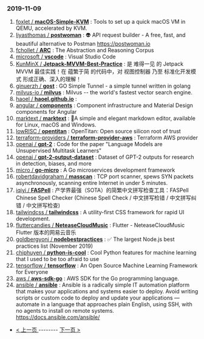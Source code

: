 ### 2019-11-09 
1. [
        foxlet /
**macOS-Simple-KVM**](https://github.com/foxlet/macOS-Simple-KVM) : Tools to set up a quick macOS VM in QEMU, accelerated by KVM.
1. [
        liyasthomas /
**postwoman**](https://github.com/liyasthomas/postwoman) : 👽 API request builder - A free, fast, and beautiful alternative to Postman https://postwoman.io
1. [
        fchollet /
**ARC**](https://github.com/fchollet/ARC) : The Abstraction and Reasoning Corpus
1. [
        microsoft /
**vscode**](https://github.com/microsoft/vscode) : Visual Studio Code
1. [
        KunMinX /
**Jetpack-MVVM-Best-Practice**](https://github.com/KunMinX/Jetpack-MVVM-Best-Practice) : 是 难得一见 的 Jetpack MVVM 最佳实践！在 蕴繁于简 的代码中，对 视图控制器 乃至 标准化开发模式 形成正确、深入的理解！
1. [
        ginuerzh /
**gost**](https://github.com/ginuerzh/gost) : GO Simple Tunnel - a simple tunnel written in golang
1. [
        milvus-io /
**milvus**](https://github.com/milvus-io/milvus) : Milvus -- the world's fastest vector search engine.
1. [
        haoel /
**haoel.github.io**](https://github.com/haoel/haoel.github.io) : 
1. [
        angular /
**components**](https://github.com/angular/components) : Component infrastructure and Material Design components for Angular
1. [
        marktext /
**marktext**](https://github.com/marktext/marktext) : 📝A simple and elegant markdown editor, available for Linux, macOS and Windows.
1. [
        lowRISC /
**opentitan**](https://github.com/lowRISC/opentitan) : OpenTitan: Open source silicon root of trust
1. [
        terraform-providers /
**terraform-provider-aws**](https://github.com/terraform-providers/terraform-provider-aws) : Terraform AWS provider
1. [
        openai /
**gpt-2**](https://github.com/openai/gpt-2) : Code for the paper "Language Models are Unsupervised Multitask Learners"
1. [
        openai /
**gpt-2-output-dataset**](https://github.com/openai/gpt-2-output-dataset) : Dataset of GPT-2 outputs for research in detection, biases, and more
1. [
        micro /
**go-micro**](https://github.com/micro/go-micro) : A Go microservices development framework
1. [
        robertdavidgraham /
**masscan**](https://github.com/robertdavidgraham/masscan) : TCP port scanner, spews SYN packets asynchronously, scanning entire Internet in under 5 minutes.
1. [
        iqiyi /
**FASPell**](https://github.com/iqiyi/FASPell) : 产学界最强（SOTA）的简繁中文拼写检查工具：FASPell Chinese Spell Checker (Chinese Spell Check / 中文拼写检错 / 中文拼写纠错 / 中文拼写检查)
1. [
        tailwindcss /
**tailwindcss**](https://github.com/tailwindcss/tailwindcss) : A utility-first CSS framework for rapid UI development.
1. [
        fluttercandies /
**NeteaseCloudMusic**](https://github.com/fluttercandies/NeteaseCloudMusic) : Flutter - NeteaseCloudMusic Flutter 版本的网易云音乐
1. [
        goldbergyoni /
**nodebestpractices**](https://github.com/goldbergyoni/nodebestpractices) : ✅ The largest Node.js best practices list (November 2019)
1. [
        chiphuyen /
**python-is-cool**](https://github.com/chiphuyen/python-is-cool) : Cool Python features for machine learning that I used to be too afraid to use
1. [
        tensorflow /
**tensorflow**](https://github.com/tensorflow/tensorflow) : An Open Source Machine Learning Framework for Everyone
1. [
        aws /
**aws-sdk-go**](https://github.com/aws/aws-sdk-go) : AWS SDK for the Go programming language.
1. [
        ansible /
**ansible**](https://github.com/ansible/ansible) : Ansible is a radically simple IT automation platform that makes your applications and systems easier to deploy. Avoid writing scripts or custom code to deploy and update your applications — automate in a language that approaches plain English, using SSH, with no agents to install on remote systems. https://docs.ansible.com/ansible/ 

- [ < 上一页 ](https://github.com/able8/github-trending-daily-record/blob/master/2019-11-08.md) -------- [ 下一页 > ](https://github.com/able8/github-trending-daily-record/blob/master/2019-11-10.md)